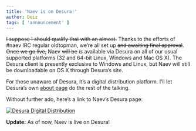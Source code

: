 ```yaml
---
title: 'Naev is on Desura!'
author: Deiz
tags: [ 'announcement' ]
---
```


~~I suppose I should qualify that with an almost.~~ Thanks to the efforts of #naev IRC regular oldtopman, we’re all set up ~~and awaiting final approval~~. ~~Once we go live,~~ Naev ~~will be~~ *is* available via Desura on all of our usual supported platforms (32 and 64-bit Linux, Windows and Mac OS X). The Desura client is presently exclusive to Windows and Linux, but Naev will still be downloadable on OS X through Desura’s site.

For those unaware of Desura, it’s a digital distribution platform. I’ll let Desura’s own [about page](https://web.archive.org/web/20120314232311/http://www.desura.com/about) do the rest of the talking.

Without further ado, here’s a link to Naev’s Desura page:

[![Desura Digital Distribution](<%= @items['/imgs/blarg/2012/02/desura.png'].path %>)](https://web.archive.org/web/20120314232311/http://www.desura.com/games/naev)

**Update:** As of now, Naev is live on Desura!
